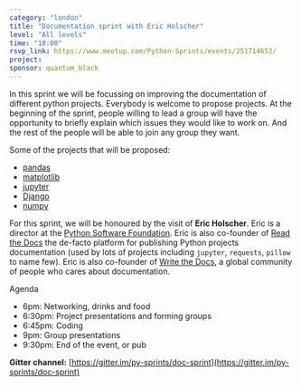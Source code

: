 ```yaml
---
category: "london"
title: "Documentation sprint with Eric Holscher"
level: "All levels"
time: "18:00"
rsvp_link: https://www.meetup.com/Python-Sprints/events/251714652/
project:
sponsor: quantum_black
---
```


In this sprint we will be focussing on improving the documentation of different python projects.
Everybody is welcome to propose projects. At the beginning of the sprint, people willing to lead
a group will have the opportunity to briefly explain which issues they would like to work on. And
the rest of the people will be able to join any group they want.

Some of the projects that will be proposed:
- [pandas](https://pandas.pydata.org)
- [matplotlib](https://matplotlib.org/)
- [jupyter](https://jupyter.org/)
- [Django](https://www.djangoproject.com/)
- [numpy](http://www.numpy.org/)

For this sprint, we will be honoured by the visit of **Eric Holscher**. Eric is a director at the
[Python Software Foundation](https://www.python.org/psf/). Eric is also co-founder of
[Read the Docs](https://readthedocs.org/) the de-facto platform for publishing Python projects
documentation (used by lots of projects including `jupyter`, `requests`, `pillow` to name few).
Eric is also co-founder of [Write the Docs](http://www.writethedocs.org/), a global
community of people who cares about documentation.

Agenda
- 6pm: Networking, drinks and food
- 6:30pm: Project presentations and forming groups
- 6:45pm: Coding
- 9pm: Group presentations
- 9:30pm: End of the event, or pub

**Gitter channel:** [https://gitter.im/py-sprints/doc-sprint](https://gitter.im/py-sprints/doc-sprint)
